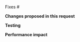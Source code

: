 Fixes # 
<!-- Add the issue number above. If this PR only partially fixes the issue, remove the Fixes word above so that the issue is not automatically closed. -->

**Changes proposed in this request**
<!-- Concisely list the changes. -->
<!-- If helpful, describe how and why the bug was fixed. -->
<!-- If needed, describe how to review (ex. which files have the primary changes, which are nit changes, etc.) -->

**Testing**
<!-- Have unit, integration, etc. tests been added? Describe any relevant testing that has been done. -->
<!-- Mention if any and what extra manual testing is needed during the release. -->

**Performance impact**
<!-- Describe any applicable performance impact or performance testing done. -->
